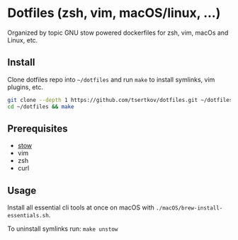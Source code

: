 # Dotfiles (zsh, vim, macOS/linux, ...)

Organized by topic GNU stow powered dockerfiles for zsh, vim, macOs and Linux, etc.

## Install

Clone dotfiles repo into `~/dotfiles` and run `make` to install symlinks, vim plugins, etc.

```bash
git clone --depth 1 https://github.com/tsertkov/dotfiles.git ~/dotfiles
cd ~/dotfiles && make
```

## Prerequisites

- [stow](https://www.gnu.org/software/stow/)
- vim
- zsh
- curl

## Usage

Install all essential cli tools at once on macOS with `./macOS/brew-install-essentials.sh`.

To uninstall symlinks run: `make unstow`
